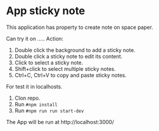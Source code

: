 # App sticky note

This application has property to create note on space paper.  

Can try it on .....
Action:

1. Double click the background to add a sticky note.
1. Double click a sticky note to edit its content.
1. Click to select a sticky note.
1. Shift+click to select multiple sticky notes.
1. Ctrl+C, Ctrl+V to copy and paste sticky notes.

For test it in localhosts.

1. Clon repo.
1. Run `#npm install`
1. Run `#npm run run start-dev`

The App will be run at http://localhost:3000/
